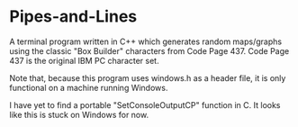 # Pipes-and-Lines

A terminal program written in C++ which generates random maps/graphs using the classic "Box Builder" characters from Code Page 437.
Code Page 437 is the original IBM PC character set.

Note that, because this program uses windows.h as a header file, it is only functional on a machine running Windows.

I have yet to find a portable "SetConsoleOutputCP" function in C. It looks like this is stuck on Windows for now.
